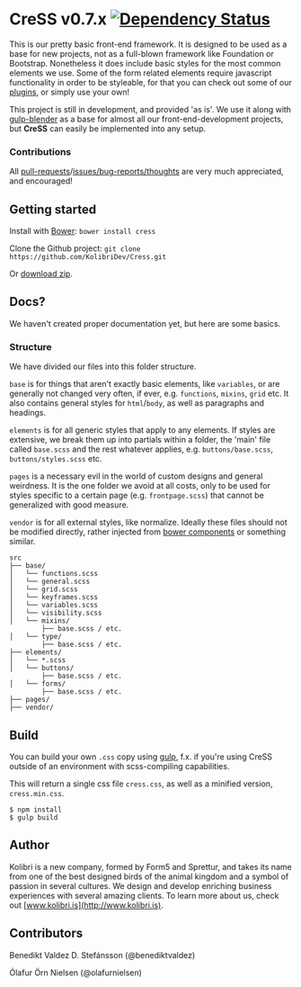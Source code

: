 # CreSS v0.7.x [![Dependency Status](https://gemnasium.com/KolibriDev/Cress.png)](https://gemnasium.com/KolibriDev/Cress)

This is our pretty basic front-end framework. It is designed to be used as a base for new projects, not as a full-blown framework like Foundation or Bootstrap. Nonetheless it does include basic styles for the most common elements we use. Some of the form related elements require javascript functionality in order to be styleable, for that you can check out some of our [plugins](https://github.com/KolibriDev), or simply use your own!

This project is still in development, and provided 'as is'. We use it along with [gulp-blender](https://github.com/KolibriDev/gulp-blender) as a base for almost all our front-end-development projects, but **CreSS** can easily be implemented into any setup.

### Contributions

All [pull-requests](https://github.com/KolibriDev/Cress/pulls)/[issues/bug-reports/thoughts](https://github.com/KolibriDev/Cress/issues) are very much appreciated, and encouraged!

## Getting started

Install with [Bower](http://bower.io): `bower install cress`

Clone the Github project: `git clone https://github.com/KolibriDev/Cress.git`

Or [download zip](https://github.com/KolibriDev/Cress/archive/master.zip).

## Docs?

We haven't created proper documentation yet, but here are some basics.

### Structure

We have divided our files into this folder structure.

`base` is for things that aren't exactly basic elements, like `variables`, or are generally not changed very often, if ever, e.g. `functions`, `mixins`, `grid` etc. It also contains general styles for `html`/`body`, as well as paragraphs and headings.

`elements` is for all generic styles that apply to any elements. If styles are extensive, we break them up into partials within a folder, the 'main' file called `base.scss` and the rest whatever applies, e.g. `buttons/base.scss`, `buttons/styles.scss` etc.

`pages` is a necessary evil in the world of custom designs and general weirdness. It is the one folder we avoid at all costs, only to be used for styles specific to a certain page (e.g. `frontpage.scss`) that cannot be generalized with good measure.

`vendor` is for all external styles, like normalize. Ideally these files should not be modified directly, rather injected from [bower components](http://bower.io/) or something similar.

```
src
├── base/
│   └── functions.scss
│   └── general.scss
│   └── grid.scss
│   └── keyframes.scss
│   └── variables.scss
│   └── visibility.scss
│   └── mixins/
        ├── base.scss / etc.
│   └── type/
        ├── base.scss / etc.
├── elements/
│   └── *.scss
│   └── buttons/
        ├── base.scss / etc.
│   └── forms/
        ├── base.scss / etc.
├── pages/
├── vendor/
```

## Build

You can build your own `.css` copy using [gulp](http://gulpjs.com), f.x. if you're using CreSS outside of an environment with scss-compiling capabilities.

This will return a single css file `cress.css`, as well as a minified version, `cress.min.css`.

```shell
$ npm install
$ gulp build
```

## Author

Kolibri is a new company, formed by Form5 and Sprettur, and takes its name from one of the best designed birds of the animal kingdom and a symbol of passion in several cultures. We design and develop enriching business experiences with several amazing clients. To learn more about us, check out [www.kolibri.is](http://www.kolibri.is).

## Contributors

Benedikt Valdez D. Stefánsson (@benediktvaldez)

Ólafur Örn Nielsen (@olafurnielsen)
